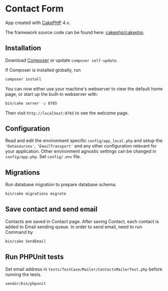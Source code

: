 # Contact Form

App created with [CakePHP](https://cakephp.org) 4.x.

The framework source code can be found here: [cakephp/cakephp](https://github.com/cakephp/cakephp).

## Installation

Download [Composer](https://getcomposer.org/doc/00-intro.md) or update `composer self-update`.

If Composer is installed globally, run

```bash
composer install
```

You can now either use your machine's webserver to view the default home page, or start
up the built-in webserver with:

```bash
bin/cake server -p 8765
```

Then visit `http://localhost:8765` to see the welcome page.


## Configuration

Read and edit the environment specific `config/app_local.php` and setup the 
`'Datasources'`, `'EmailTransport'` and any other configuration relevant for your application.
Other environment agnostic settings can be changed in `config/app.php`.
Set `config/.env` file.

## Migrations

Run database migration to prepare database schema.
```bash
bin/cake migrations migrate
```

## Save contact and send email

Contacts are saved in Contact page. After saving Contact, each contact is added to Email sending queue. 
In order to send email, need to run Command by    
```bash
bin/cake SendEmail
```

## Run PHPUnit tests
Set email address in `tests/TestCase/Mailer/ContactsMailerTest.php`  before running the tests.

```bash
vendor/bin/phpunit
```